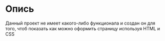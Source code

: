 # Опись
Данный проект не имеет какого-либо функционала и создан он для того, 
чтоб показать как можно оформить страницу используя HTML и CSS